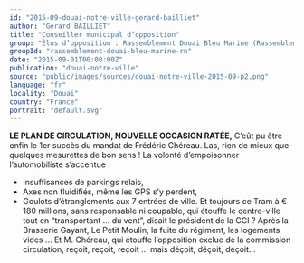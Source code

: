 ```yaml
---
id: "2015-09-douai-notre-ville-gerard-bailliet"
author: "Gérard BAILLIET"
title: "Conseiller municipal d’opposition"
group: "Élus d’opposition : Rassemblement Douai Bleu Marine (Rassemblement National)"
groupId: "rassemblement-douai-bleu-marine-rn"
date: "2015-09-01T00:00:00Z"
publication: "douai-notre-ville"
source: "public/images/sources/douai-notre-ville-2015-09-p2.png"
language: "fr"
locality: "Douai"
country: "France"
portrait: "default.svg"
---
```


**LE PLAN DE CIRCULATION, NOUVELLE OCCASION RATÉE,**
C’eût pu être enfin le 1er succès du mandat de Frédéric Chéreau. Las, rien de mieux que quelques mesurettes de bon sens ! La volonté  d’empoisonner l’automobiliste s’accentue :
- Insuffisances de parkings relais,
- Axes non fluidifiés, même les GPS s’y perdent,
- Goulots d’étranglements aux 7 entrées de ville.
Et toujours ce Tram à € 180 millions, sans responsable ni coupable, qui étouffe le centre-ville tout en “transportant … du vent”, disait le président de la CCI ? Après la Brasserie Gayant, Le Petit Moulin, la fuite du régiment, les logements vides ... Et M. Chéreau, qui étouffe l’opposition exclue de la commission circulation, reçoit, reçoit, reçoit … mais déçoit, déçoit, déçoit…
